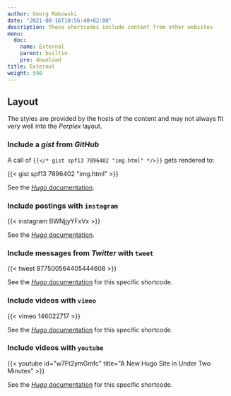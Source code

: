 ```yaml
---
author: Georg Makowski
date: "2021-08-16T10:56:40+02:00"
description: These shortcodes include content from other websites
menu:
  doc:
    name: External
    parent: builtin
    pre: download
title: External
weight: 590
---
```



## Layout

The styles are provided by the hosts of the content and may not always fit very well into the _Perplex_ layout.

### Include a _gist_ from _GitHub_

A call of `{{</* gist spf13 7896402 "img.html" */>}}` gets rendered to:

{{< gist spf13 7896402 "img.html" >}}

See the [_Hugo_ documentation](https://gohugo.io/content-management/shortcodes#gist).

### Include postings with `instagram`

{{< instagram BWNjjyYFxVx >}}

See the [_Hugo_ documentation](https://gohugo.io/content-management/shortcodes#instagram).

### Include messages from _Twitter_ with `tweet`

{{< tweet 877500564405444608 >}}

See the [_Hugo_ documentation](https://gohugo.io/content-management/shortcodes#tweet) for this specific shortcode.

### Include videos with `vimeo`

{{< vimeo 146022717 >}}

See the [_Hugo_ documentation](https://gohugo.io/content-management/shortcodes#vimeo) for this specific shortcode.

### Include videos with `youtube`

{{< youtube id="w7Ft2ymGmfc" title="A New Hugo Site in Under Two Minutes" >}}

See the [_Hugo_ documentation](https://gohugo.io/content-management/shortcodes#youtube) for this specific shortcode.
